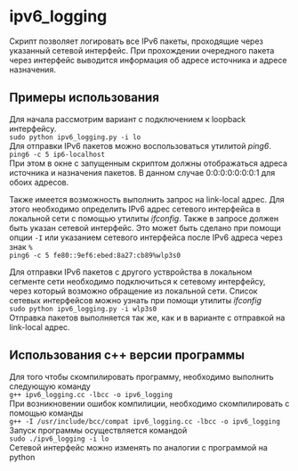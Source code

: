 # ipv6_logging
Скрипт позволяет логировать все IPv6 пакеты, проходящие через указанный сетевой интерфейс.
При прохождении очередного пакета через интерфейс выводится информация об адресе источника и адресе назначения.
## Примеры использования
Для начала рассмотрим вариант с подключением к loopback интерфейсу.  
`sudo python ipv6_logging.py -i lo`  
Для отправки IPv6 пакетов можно воспользоваться утилитой *ping6*.  
`ping6 -c 5 ip6-localhost`  
При этом в окне с запущенным скриптом должны отображаться адреса источника и назначения пакетов.
В данном случае 0:0:0:0:0:0:0:1 для обоих адресов.

Также имеется возможность выполнить запрос на link-local адрес. Для этого необходимо определить IPv6 адрес сетевого интерфейса 
в локальной сети с помощью утилиты *ifconfig*.
Также в запросе должен быть указан сетевой интерфейс. Это может быть сделано при помощи опции `-I` или указанием
сетевого интерфейса после IPv6 адреса через знак `%`  
`ping6 -c 5 fe80::9ef6:ebed:8a27:cb89%wlp3s0`

Для отправки IPv6 пакетов с другого уствройства в локальном сегменте сети необходимо подключиться к сетевому интерфейсу,
через который возможно обращение из локальной сети.
Список сетевых интерфейсов можно узнать при помощи утилиты *ifconfig*  
`sudo python ipv6_logging.py -i wlp3s0`  
Отправка пакетов выполняется так же, как и в варианте с отправкой на link-local адрес.

## Использования c++ версии программы
Для того чтобы скомпилировать программу, необходимо выполнить следующую команду  
`g++ ipv6_logging.cc -lbcc -o ipv6_logging`  
При возникновении ошибок компилиции, необходимо скомпилировать с помощью команды  
`g++ -I /usr/include/bcc/compat ipv6_logging.cc -lbcc -o ipv6_logging`  
Запуск программы осуществляется командой  
`sudo ./ipv6_logging -i lo`  
Сетевой интерфейс можно изменять по аналогии с программой на python
